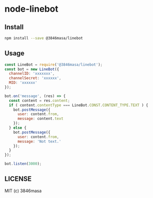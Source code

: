 node-linebot
=======

## Install

```sh
npm install --save @3846masa/linebot
```

## Usage

```javascript
const LineBot = require('@3846masa/linebot');
const bot = new LineBot({
  channelID: 'xxxxxxx',
  channelSecret: 'xxxxxx',
  MID: 'xxxxxx'
});

bot.on('message', (res) => {
  const content = res.content;
  if ( content.contentType === LineBot.CONST.CONTENT_TYPE.TEXT ) {
    bot.postMessage({
      user: content.from,
      message: content.text
    });
  } else {
    bot.postMessage({
      user: content.from,
      message: 'Not text.'
    });
  }
});

bot.listen(3000);
```

## LICENSE

MIT (c) 3846masa
